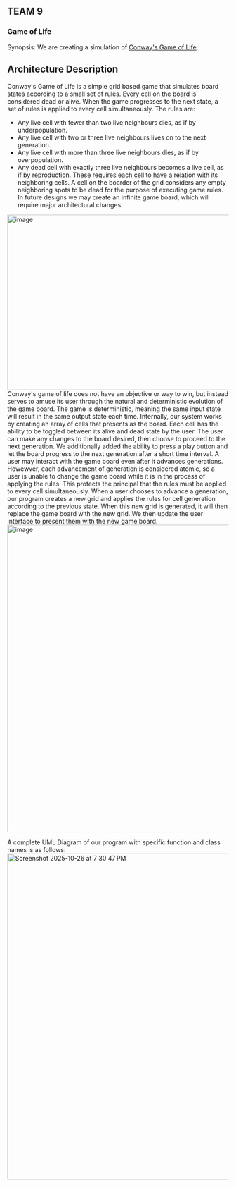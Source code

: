 ## TEAM 9
### Game of Life

Synopsis: We are creating a simulation of [Conway's Game of Life](https://en.wikipedia.org/wiki/Conway%27s_Game_of_Life). 

## Architecture Description
  Conway's Game of Life is a simple grid based game that simulates board states according to a small set of rules. Every cell on the board is considered dead or alive. When the game progresses to the next state, a set of rules is applied to every cell simultaneously.
  The rules are:
  - Any live cell with fewer than two live neighbours dies, as if by underpopulation.
  - Any live cell with two or three live neighbours lives on to the next generation.
  - Any live cell with more than three live neighbours dies, as if by overpopulation.
  - Any dead cell with exactly three live neighbours becomes a live cell, as if by reproduction.
  These requires each cell to have a relation with its neighboring cells. A cell on the boarder of the grid considers any empty neighboring spots to be dead for the purpose of executing game rules. In future designs we may create an infinite game board, which will require major architectural changes.
<img width="668" height="398" alt="image" src="https://github.com/user-attachments/assets/e46f3be6-2b1c-4a6d-88c1-da1c2fd32378" />
  Conway's game of life does not have an objective or way to win, but instead serves to amuse its user through the natural and deterministic evolution of the game board. The game is deterministic, meaning the same input state will result in the same output state each time.
  Internally, our system works by creating an array of cells that presents as the board. Each cell has the ability to be toggled between its alive and dead state by the user. The user can make any changes to the board desired, then choose to proceed to the next generation. We additionally added the ability to press a play button and let the board progress to the next generation after a short time interval. A user may interact with the game board even after it advances generations. Howewver, each advancement of generation is considered atomic, so a user is unable to change the game board while it is in the process of applying the rules. This protects the principal that the rules must be applied to every cell simultaneously.
  When a user chooses to advance a generation, our program creates a new grid and applies the rules for cell generation according to the previous state. When this new grid is generated, it will then replace the game board with the new grid. We then update the user interface to present them with the new game board.
<img width="1298" height="698" alt="image" src="https://github.com/user-attachments/assets/f11f90e0-0e7b-4a85-ad9d-2a3b576c3b49" />

A complete UML Diagram of our program with specific function and class names is as follows:
<img width="919" height="740" alt="Screenshot 2025-10-26 at 7 30 47 PM" src="https://github.com/user-attachments/assets/0df7801e-c3f2-4633-b688-6a681ecc7a0a" />
